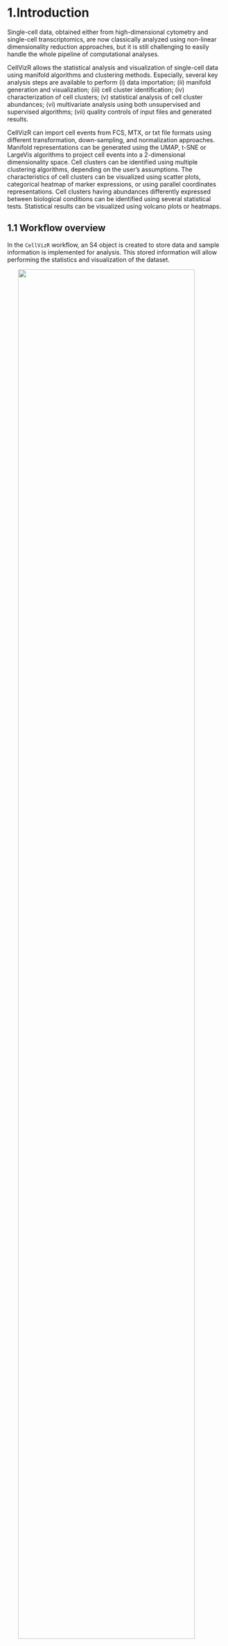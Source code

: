 # 1.Introduction

Single-cell data, obtained either from high-dimensional cytometry and
single-cell transcriptomics, are now classically analyzed using
non-linear dimensionality reduction approaches, but it is still
challenging to easily handle the whole pipeline of computational
analyses.

CellVizR allows the statistical analysis and visualization of
single-cell data using manifold algorithms and clustering methods.
Especially, several key analysis steps are available to perform (i) data
importation; (ii) manifold generation and visualization; (iii) cell
cluster identification; (iv) characterization of cell clusters; (v)
statistical analysis of cell cluster abundances; (vi) multivariate
analysis using both unsupervised and supervised algorithms; (vii)
quality controls of input files and generated results.

CellVizR can import cell events from FCS, MTX, or txt file formats using
different transformation, down-sampling, and normalization approaches.
Manifold representations can be generated using the UMAP, t-SNE or
LargeVis algorithms to project cell events into a 2-dimensional
dimensionality space. Cell clusters can be identified using multiple
clustering algorithms, depending on the user’s assumptions. The
characteristics of cell clusters can be visualized using scatter plots,
categorical heatmap of marker expressions, or using parallel coordinates
representations. Cell clusters having abundances differently expressed
between biological conditions can be identified using several
statistical tests. Statistical results can be visualized using volcano
plots or heatmaps.

## 1.1 Workflow overview

In the `CellVizR` workflow, an S4 object is created to store data and
sample information is implemented for analysis. This stored information
will allow performing the statistics and visualization of the dataset.

<img src="./README_files/workflow.png" width="90%" style="display: block; margin: auto;" />

*Figure 1: Workflow of CellVizR*

*The analysis in CellVizR consists of 5 main steps: (1) importing the
data in FCS, MTX, or txt format resulting in the creation of an S4
Celldata object; (2) assigning the metadata (sample information) into
the Celldata object; and (3) generating the manifold and clustering. The
computed results can be (4) visualized in different manners and (5)
analyzed using statistical approaches.*

## 1.2 Input data

High-dimensional cytometry data can be analyzed by `CellVizR`:

-   **Type and format of data**: The cytometry data that can be analyzed
    and integrated with `CellVizR` are flow, mass or spectral cytometry
    data. The input files can be in standard cytometry format (FCS), txt
    format.
-   **Compensation**: Before starting an analysis with `CellVizR`,
    performing the compensation steps for flow cytometry and spectral
    data with conventional software (FlowJo, Kaluza, etc) is necessary.
-   **Cleaning and gating**: It is recommended to remove debris, dead
    cells and doublets before the analysis. A pre-gating on a cell
    population of interest (e.g.lymphocytes, B cells, etc.) can be
    performed.

Single-cell transcriptomics data can be analyzed by `CellVizR`:

-   **Type and format of data**: The single-cell -omics data can be
    analyzed and integrated with `CellVizR` are scRNA-seq data. The
    input files can be in standard MTX file format.
-   **Cleaning**: Before starting an analysis with `CellVizR`,
    performing the preprocesing steps for cell count quantification and
    spectral data with conventional software (CellRanger) is necessary.

# 2. Quick start

In this section, the main analysis steps of `CellVizR` are presented.

These steps cover several aspects, such as:

-   Installing the package
-   Importing the data and creating an `Celldata` object
-   Creating the manifold and clustering
-   Generating analysis and visualization

## 2.1 Installation

To download `CellVizR` it is required `devtools`:

``` r
install.packages("devtools")
library("devtools")
install_github("tchitchek-lab/CellVizR")
```

The `CellVizR` package automatically downloads the necessary packages
for its operation such as:
`checkmate`,`cluster`,`concaveman`,`cowplot`,`dbscan`,`dendextend`,`diptest`,`FactoMineR`,`flowCore`,`FNN`,`ggdendro`,`ggiraph`,`ggnewscale`,`ggplot2`,`ggpubr`,`ggrepel`,`ggridges`,`Gmedian`,`gridExtra`,`gtools`,`kohonen`,`MASS`,`plyr`,`reshape`,`reshape2`,`rstatix`,`Rtsne`,`scales`,`seurat`,`spade`,`stats`,`stringr`,`uwot`,`viridis`.
If not, the packages are available on the `CRAN`, except `flowCore`
which is available on `Bioconductor`.

Once installed, `CellVizR` can be loaded using the following command:

``` r
library("CellVizR")
```

## 2.2 Importing cell expression profiles (import)

The `import()` function allows importing the expression matrix of the
cytometry files into a `Celldata` object.

The files to be loaded must be in FCS or txt format. The `import()`
function is used as below:

``` r
files <- list.files(NK_files, 
                    pattern = "fcs", full.names = TRUE)

print(files)
```

    ##  [1] "C:/Users/GWMA/Documents/Transreg/03_Kaluza_exports_renamed/Panel_03_NK/V1_10105LA.fcs"
    ##  [2] "C:/Users/GWMA/Documents/Transreg/03_Kaluza_exports_renamed/Panel_03_NK/V1_10209HE.fcs"
    ##  [3] "C:/Users/GWMA/Documents/Transreg/03_Kaluza_exports_renamed/Panel_03_NK/V1_10306CG.fcs"
    ##  [4] "C:/Users/GWMA/Documents/Transreg/03_Kaluza_exports_renamed/Panel_03_NK/V1_10503DC.fcs"
    ##  [5] "C:/Users/GWMA/Documents/Transreg/03_Kaluza_exports_renamed/Panel_03_NK/V1_11204CD.fcs"
    ##  [6] "C:/Users/GWMA/Documents/Transreg/03_Kaluza_exports_renamed/Panel_03_NK/V1_20208AA.fcs"
    ##  [7] "C:/Users/GWMA/Documents/Transreg/03_Kaluza_exports_renamed/Panel_03_NK/V1_20210RF.fcs"
    ##  [8] "C:/Users/GWMA/Documents/Transreg/03_Kaluza_exports_renamed/Panel_03_NK/V6_10105LA.fcs"
    ##  [9] "C:/Users/GWMA/Documents/Transreg/03_Kaluza_exports_renamed/Panel_03_NK/V6_10209HE.fcs"
    ## [10] "C:/Users/GWMA/Documents/Transreg/03_Kaluza_exports_renamed/Panel_03_NK/V6_10306CG.fcs"
    ## [11] "C:/Users/GWMA/Documents/Transreg/03_Kaluza_exports_renamed/Panel_03_NK/V6_10503DC.fcs"
    ## [12] "C:/Users/GWMA/Documents/Transreg/03_Kaluza_exports_renamed/Panel_03_NK/V6_11204CD.fcs"
    ## [13] "C:/Users/GWMA/Documents/Transreg/03_Kaluza_exports_renamed/Panel_03_NK/V6_20208AA.fcs"
    ## [14] "C:/Users/GWMA/Documents/Transreg/03_Kaluza_exports_renamed/Panel_03_NK/V6_20210RF.fcs"
    ## [15] "C:/Users/GWMA/Documents/Transreg/03_Kaluza_exports_renamed/Panel_03_NK/V7_10105LA.fcs"
    ## [16] "C:/Users/GWMA/Documents/Transreg/03_Kaluza_exports_renamed/Panel_03_NK/V7_10209HE.fcs"
    ## [17] "C:/Users/GWMA/Documents/Transreg/03_Kaluza_exports_renamed/Panel_03_NK/V7_10306CG.fcs"
    ## [18] "C:/Users/GWMA/Documents/Transreg/03_Kaluza_exports_renamed/Panel_03_NK/V7_10503DC.fcs"
    ## [19] "C:/Users/GWMA/Documents/Transreg/03_Kaluza_exports_renamed/Panel_03_NK/V7_11204CD.fcs"
    ## [20] "C:/Users/GWMA/Documents/Transreg/03_Kaluza_exports_renamed/Panel_03_NK/V7_20208AA.fcs"
    ## [21] "C:/Users/GWMA/Documents/Transreg/03_Kaluza_exports_renamed/Panel_03_NK/V7_20210RF.fcs"
    ## [22] "C:/Users/GWMA/Documents/Transreg/03_Kaluza_exports_renamed/Panel_03_NK/V8_10105LA.fcs"
    ## [23] "C:/Users/GWMA/Documents/Transreg/03_Kaluza_exports_renamed/Panel_03_NK/V8_10209HE.fcs"
    ## [24] "C:/Users/GWMA/Documents/Transreg/03_Kaluza_exports_renamed/Panel_03_NK/V8_10306CG.fcs"
    ## [25] "C:/Users/GWMA/Documents/Transreg/03_Kaluza_exports_renamed/Panel_03_NK/V8_10503DC.fcs"
    ## [26] "C:/Users/GWMA/Documents/Transreg/03_Kaluza_exports_renamed/Panel_03_NK/V8_11204CD.fcs"
    ## [27] "C:/Users/GWMA/Documents/Transreg/03_Kaluza_exports_renamed/Panel_03_NK/V8_20208AA.fcs"
    ## [28] "C:/Users/GWMA/Documents/Transreg/03_Kaluza_exports_renamed/Panel_03_NK/V8_20210RF.fcs"

``` r
# import the FCS files into a Celldata object 
DataCell <- import(files, 
                   filetype = "fcs", 
                   transform = "logicle", 
                   exclude.markers = c("FS-H", "FS-A", "FS-W", "SS-H", 
                                       "SS-A", "SS-W", "Time"), 
                   d.method = "uniform",
                   parameters.method = list("target.percent" = 0.1))
```

The main arguments of the `import()` function are:

-   the `filetype` argument, which allows defining the data file type
    (`fcs` or `txt`)
-   the `transform` argument, which allows choosing the type of
    transformation to apply to the data. Possible values are: `none`,
    `logicle`, `arcsinh` and `logarithmic`. It is advised to use a
    `logicle` transform for flow cytometry, and to use an `arcsinh`
    transform for mass cytometry,
-   the `exclude_markers` argument, which is used to remove the
    irrelevant channels
-   the `d.method` argument, which allows choosing the type of
    downsampling to apply to the data. Possible values are: `none`,
    `uniform` and `density`
-   the `parameters.method` argument, which allows choosing the
    parameters for downsampling to apply to the data. Possible values
    are: `target.number`, `target.percent`. If, the downsampling method
    used is `density`, also specify the `exclude.pctile` and
    `target.pctile`,

Out note, single-cell transcriptomics data can be imported using the
`importMT()` function

## 2.3 Assigning meta-information of biological samples (assignMetadata)

The metadata (information about the biological samples) can be assigned
to each sample in the dataset. These metadata are then used by the
different visualization methods to properly represent biological
conditions, timepoints, and individuals. The metadata argument must be a
dataframe that contains exclusively the following column names:

-   individual: corresponds to the sample identifier,
-   condition: corresponds to the biological condition of the sample,
-   timepoint: corresponds to the timepoint of the sample (optional).

Here is an example of a metadata assignment:

``` r
# creation of the dataframe 
metadata <- data.frame("individual"= rep(c("10105LA","10209HE","10306CG",
                                           "10503DC","11204CD","20208AA",
                                           "20210RF"), 4),
                       "condition"= rep(c("PR","SPA","PSO","B7","SJ","SPA","SPA"),4),
                       "timepoint"= c(rep("V1", 7), rep("V6", 7), rep("V7", 7), rep("V8", 7))
)
```

Important: The rownames column of metadata must match the name of the
samples when imported.

``` r
# assign the dataframe 
DataCell <- assignMetadata(DataCell, 
                           metadata = metadata)
```

## 2.4 Vizualization to the number of cells associated to samples

After importing the dataset, the `plotCellCounts()` function allows you
to see the number of cells in each sample to be displayed as follows:

``` r
plotCellCounts(DataCell, 
               stats = c("min","median","mean","q75","max"),
               samples = NULL,
               sort = TRUE)
```

![](README_files/figure-markdown_github/plotCellCounts-1.png)

``` r
# Possible to make it interactive
```

## 2.5 Manifold construction and clustering

This section consists in generating the manifold using different
algorithms combined with cell cluster identification.

Two methods are available, depending on the parameters selected:

-   The manifold is generated first, followed by cell cluster
    identification
-   Cell cluster identification is performed followed by the manifold

In the example below, the first method has been performed.

### 2.5.1 Generating a manifold of cell events (generateManifold)

The first step is to compute the manifold on the dataset by following
the instructions below:

``` r
# Perform Manifold from the "Celldata" object
DataCell <- generateManifold(DataCell, 
                             markers = c("TCRgd", "NKP44", "HLADR", "NKp30", "NKp46",
                                         "NKG2D", "CD3", "CD16", "CD56", "CD8"), 
                             type = "UMAP", 
                             n_neighbors = 15,
                             n_components = 2,
                             metric = "euclidean",
                             n_epochs = NULL,
                             n_threads = 40, 
                             n_sgd_threads = 1,
                             scale = FALSE)
```

    ## Manifold markers are: TCRgd, NKP44, HLADR, NKp30, NKp46, NKG2D, CD3, CD16, CD56, CD8

    ## Manifold method is: UMAP

    ## 

    ## 14:31:32 UMAP embedding parameters a = 1.896 b = 0.8006

    ## 14:31:32 Converting dataframe to numerical matrix

    ## 14:31:32 Read 26722 rows and found 10 numeric columns

    ## 14:31:32 Using Annoy for neighbor search, n_neighbors = 15

    ## 14:31:32 Building Annoy index with metric = euclidean, n_trees = 50

    ## 0%   10   20   30   40   50   60   70   80   90   100%

    ## [----|----|----|----|----|----|----|----|----|----|

    ## **************************************************|
    ## 14:31:34 Writing NN index file to temp file C:\Users\GWMA\AppData\Local\Temp\Rtmpam2Lyj\file2f8266f2f99
    ## 14:31:34 Searching Annoy index using 40 threads, search_k = 1500
    ## 14:31:35 Annoy recall = 100%
    ## 14:31:35 Commencing smooth kNN distance calibration using 40 threads with target n_neighbors = 15
    ## 14:31:36 Initializing from normalized Laplacian + noise (using irlba)
    ## 14:31:37 Commencing optimization for 200 epochs, with 539456 positive edges using 1 thread
    ## 14:31:56 Optimization finished

The main arguments of the `generateManifold()` function are:

-   the `markers` argument, which specifies the markers to be used for
    the manifold generation
-   the `type` argument, which specifies the manifold method to use

### 2.5.2 Identifying cell clusters having similar marker expression (identifyClusters)

The second step is to identify cell clusters by following the
instructions below:

``` r
# Clustering computation from the manifold 
DataCell <- identifyClusters(DataCell, 
                             space = "manifold", 
                             method = "kmeans", 
                             centers = 120, 
                             nstart = 3)
```

    ## Clustering method is: kmeans

    ## 

    ## Identifying cell clusters...

    ## computing cell clusters boundaries...

    ## computing cell cluster count matrix...

    ## computing cell cluster abundance matrix...

The main arguments of the `identifyClusters()` function are:

-   the `space` argument, which determines if the clustering is done on
    the markers or the manifold coordinates
-   the `method` argument, which specifies the clustering algorithm to
    use

After clustering, the `plotClustersCounts()` function allows to
visualize the cells of each sample in the clusters as follows:

``` r
plotClustersCounts(DataCell, 
                   clusters = NULL,
                   sort = TRUE)
```

![](README_files/figure-markdown_github/plotClustersCounts-1.png)

``` r
# Possible to make it interactive
```

## 2.6 Basic Visualization

Once the manifold has been generated and cell clusters have been
identified, it is possible to perform different types of visualization
which are detailed below.

### 2.6.1 Representation of a computed manifold (PlotManifold)

The `plotManifold()` function displays a computed manifold
representation for a given analysis. Cell clusters are delimited by
black lines on the manifold.

The main argument of the `plotManifold()` function is the `markers`
argument which is used to specify the colour of the cells. If the
`density` value is used, then a UMAP representation showing the
distribution of the cell density for all samples will be shown as below:

``` r
# Display manifold overlay by 'density' 
plotManifold(DataCell, 
             markers = "density",
             samples = NULL)
```

![](README_files/figure-markdown_github/PlotManifold-1.png)

If the name of the marker is used, then the intensity of marker
expression, overlaid on the manifold (e.g. CD8), will be shown as below:

``` r
# Display manifold overlay by 'markers'  
plotManifold(DataCell, 
             markers = "CD8",
             samples = NULL)
```

![](README_files/figure-markdown_github/PlotManifold2-1.png)

It is possible to specify the biological samples to be displayed in the
representation using the `samples` argument as below:

``` r
# Display manifold overlay by 'density' by sample 
plotManifold(DataCell, 
             markers = "density",
             samples = "V1_10105LA")
```

![](README_files/figure-markdown_github/PlotManifold3-1.png)

If the name of the clusters is used, the the clusters number will be
shown as below:

``` r
# Display manifold overlay by 'cluster' 
plotManifold(DataCell, 
             markers = "clusters")
```

![](README_files/figure-markdown_github/PlotManifold4-1.png)

### 2.6.2 Heatmap of cell marker expressions (plotHmExpressions)

The `plotHmExpressions()` function shows marker median relative
expressions for all clusters in the whole dataset.

The mean of the median expression of each marker is classified into 4
categories (the number of categories can be changed by users, `nb.cat`
parameters). Hierarchical clustering is performed at both the marker and
cluster levels and is represented using dendrograms (the hierarchical
clustering parameters can be changed by users `method.hclust`
parameters).

This function is used as below:

``` r
# Heatmap of expression markers 
hm.exp <- plotHmExpressions(DataCell)
gridExtra::grid.arrange(hm.exp)
```

![](README_files/figure-markdown_github/PlotHMExpressions-1.png) It is
possible to customize the `plotHmExpressions` with these parameters:

-   the `markers` argument, which specifies the markers to be displayed
-   the `clusters` argument, which specifies the identifiers of the
    clusters to be displayed

These parameters can be used independently of each other as in the
following example:

``` r
# Heatmap of expression markers 
hm.exp <- plotHmExpressions(DataCell, 
                            markers = c("NKP44", "NKp30", "NKp46", "NKG2D"), 
                            clusters = c(1:50))
gridExtra::grid.arrange(hm.exp)
```

![](README_files/figure-markdown_github/plotHmExpressions2-1.png)

### 2.6.3 Representation of phenotype of identified cell clusters (plotMarkerDensity)

The `plotMarkerDensity()` function shows marker expression densities for
one given cluster.

For each marker distribution, the median expression is represented by a
black dashed line. In addition, the Hartigan’s Dip test p-value, which
indicates whether the distribution is non-unimodal, is indicated by a
green curve or red if it is non-unimodal.

``` r
# PhenoClusters plot for specific cluster 
plotMarkerDensity(DataCell, 
                  clusters = "58")
```

    ## Picking joint bandwidth of 0.0252

    ## Picking joint bandwidth of 0.0465

    ## Picking joint bandwidth of 0.0576

    ## Picking joint bandwidth of 0.0712

    ## Picking joint bandwidth of 0.0592

    ## Picking joint bandwidth of 0.0306

    ## Picking joint bandwidth of 0.0565

    ## Picking joint bandwidth of 0.0412

    ## Picking joint bandwidth of 0.0445

    ## Picking joint bandwidth of 0.0731

![](README_files/figure-markdown_github/plotMarkerDensity-1.png)

### 2.6.4 Representation of phenotype of cell clusters using parallels coordinates (plotCoordinates)

The `plotCoordinates()` function shows the phenotype of specific cluster
or a set of combined clusters.

The median marker expression of each sample is represented using
parallel coordinates. The X-axis represents the cellular markers and the
Y-axis represents the marker expressions.

``` r
# Coordinates plot for specific cluster 
plotCoordinates(DataCell, 
                clusters = "58")
```

    ## Using  as id variables

![](README_files/figure-markdown_github/plotCoordinates-1.png)

``` r
# Possible to make it interactive
```

# 3. Statistics and visualization

## 3.1 Compute differential abundance analyses

Once the cell clustering performed, it is possible to do a differential
analysis of cell cluster abundances to identify relevant cell clusters.

The `computeStatistics()` function allows to perform the such operation
and several parameters must be taken into consideration:

-   the `condition` argument, which specifies the biological condition
    to be compared
-   the `ref.condition` argument, which specifies the reference
    biological condition
-   the `test.statistics` argument, which specifies the name of the
    statistical test to use
-   the `paired` argument, which specifies if samples are paired in the
    statistical comparison

This function is used as follows:

``` r
# Compute statistics 
baseline = "V1"
list.conditions <- c("V6", "V7", "V8")

for (condition in list.conditions) {
  DataCell <- computeStatistics(DataCell, 
                                condition = paste0(condition), 
                                ref.condition = paste0(baseline),
                                test.statistics = "t.test",
                                paired = FALSE)
}
```

    ## Computing of the t.test for: V6 vs. V1

    ## Computing of the t.test for: V7 vs. V1

    ## Computing of the t.test for: V8 vs. V1

## 3.2 Visualisation of statistical analysis

### 3.2.1 Volcano plot of statistical analysis (plotVolcano)

The `plotVolcano()` function shows the clusters whose number of
associated cells is statistically different between two biological
conditions and/or timepoints.

For each cluster, the p-value (indicated by -log10(p-value)) is
represented on the Y-axis and the cell abundance fold-change (indicated
by log2(fold-change)) is represented on the X-axis. The thresholds for
the p-value (`th.pv` parameter) and the fold-change (`th.fc` parameter)
are shown as dotted lines. Cell clusters down-represented are shown in
green and cell clusters up-represented are shown in red.

Here is an example for generating such representation:

``` r
# Volcano plot for differential analysis 
plotVolcano(DataCell,
            comparison = ("V7 vs. V1"),
            th.pv = 1.3,
            th.fc = 1.5,
            plot.text = TRUE)
```

![](README_files/figure-markdown_github/plotVolcano-1.png)

``` r
# Possible to make it interactive
```

### 3.2.2 Heatmap of statistical analysis results (plotHmStatistics)

The `plotHmStatistics()` function shows the differences in abundance
between different conditions for each cluster.

For each cluster, the p-value, the log2(fold-change) and the effect size
(`statistics` parameters) can be represented. Down-represented clusters
are represented in orange, and up-represented clusters are represented
in blue. Furthermore, it is possible to choose the clusters to be
represented with the `clusters` parameter.

Here is an example for generating such representation:

``` r
# Heatmap of statistics
hm.stats <- plotHmStatistics(DataCell, 
                             clusters = NULL,
                             statistics = "pvalue")

gridExtra::grid.arrange(hm.stats)
```

![](README_files/figure-markdown_github/plotHmStatistics-1.png)

## 3.3 Visualisation of cell cluster abundances

### 3.3.1 Heatmap of cell cluster abundances (plotHmAbundances)

The `plotHmAbundances()` function shows the cellular distribution of
samples within a given cluster.

The more the sample is represented within the cluster, the redder the
tile. If the sample is not represented in the cluster, then the tile
will be black. The `plotHmAbundances()` function can be interesting to
visualize the abundance of statistically different clusters between two
conditions, as in the following example:

``` r
#Samples to study
samples = selectSamples(DataCell, 
                        timepoint = c("V1", "V6"))

#Statistically different clusters
stats <- DataCell@statistic[DataCell@statistic$comparison == "V6 vs. V1",]
clusters = stats[stats$pvalue<=0.05 & abs(stats$lfc)>log(1.2)/log(2),]$clusters

# Heatmap of abundances
hm.abun <- plotHmAbundances(DataCell, 
                            clusters = clusters,
                            samples = samples,
                            rescale = TRUE)

gridExtra::grid.arrange(hm.abun)
```

![](README_files/figure-markdown_github/plotHmAbundances-1.png)

### 3.3.2 Cell cluster abundances using a boxplot representation (plotBoxplot)

The `plotBoxPlot()` function shows the cell distribution between several
biological conditions and/or timepoints for a single cluster or for a
combined set of clusters.

This display shows the abundances of the user-defined cell clusters
(`clusters` parameter). It is possible to observe the cell abundance as
a function of the biological condition or timepoint (`obervation`
parameter). In addition, statistical tests can be performed and
displayed directly on the boxplot.

Here is an example for generating such representation:

``` r
# Boxplot for differential analysis
plotBoxplot(DataCell, 
            clusters = clusters,
            samples = NULL,
            observation = "timepoint", 
            test.statistics = "t.test")
```

![](README_files/figure-markdown_github/plotBoxplot-1.png)

``` r
# Possible to make it interactive
```

Other possible parameters to customize the `plotBoxPlot` are:

-   the `samples` argument, which specifies the biological samples to be
    displayed
-   the `paired` argument, which specifies if samples are paired in the
    statistical comparison

### 3.3.3 MDS representation based on cell cluster abundances (plotMDS)

The `plotMDS()` function shows similarities between samples or clusters
based on cell cluster abundances.

Each point represents a sample or a cluster (`levels` parameter) and the
distance between the points is proportional to the Euclidean distance
between these objects. It is possible to observe the cell abundance as a
function of the biological condition or timepoint (`condition.samples`
parameter)

Here is an example for generating such representation:

``` r
# MDS
plotMDS(DataCell, 
        levels = "samples", 
        condition.samples = "timepoint", 
        clusters = NULL, 
        samples = NULL,
        plot.text = TRUE)
```

    ## Warning: ggrepel: 27 unlabeled data points (too many overlaps). Consider
    ## increasing max.overlaps

![](README_files/figure-markdown_github/plotMDS-1.png)

``` r
# Possible to make it interactive
```

Other possible parameters to customize the `plotMDS` are:

-   the `clusters` argument, which specifies the identifiers of the
    clusters to be displayed
-   the `samples` argument, which specifies the biological samples to be
    displayed

### 3.3.4 PCA representation based on cell cluster abundances (plotPCA)

The `plotPCA()` function shows similarities between samples or clusters
based on cell cluster abundances.

Each point represents a sample or a cluster (`levels` parameter). It is
possible to observe the cell abundance as a function of the biological
condition or timepoint (`condition.samples` parameter)

``` r
# PCA
plotPCA(DataCell, 
        levels = "clusters", 
        clusters = NULL, 
        samples = NULL, 
        condition.samples = "condition",
        plot.text = TRUE)
```

![](README_files/figure-markdown_github/plotPCA-1.png)

``` r
# Possible to make it interactive
```

Other possible parameters to customize the `plotPCA` are:

-   the `clusters` argument, which specifies the identifiers of the
    clusters to be displayed
-   the `samples` argument, which specifies the biological samples to be
    displayed

# 4. Quality control

The `CellVizR` package allows to perform quality control of generated
results.

The quality control can be performed:

-   on the input dataset to check the names and range expression of the
    markers of each sample
-   on the generated results, to check the quality of the cell
    clustering.

## 4.1 Quality control of the dataset

The input dataset can be checked in two ways. The first method checks
the concordance of the markers names between the different samples.

Here is an example of generating such quality control:

``` r
# Check for marker concordance
QCN <- QCMarkerNames(files)
```

    ##            nb_cells FS-H FS-A FS-W SS-H SS-A SS-W       FL1-A    FL2-A  FL3-A
    ## V1_10105LA     5768 FS-H FS-A FS-W SS-H SS-A SS-W TCR gd-FITC NKP44-PE DR-ECD
    ## V1_10209HE     4944 FS-H FS-A FS-W SS-H SS-A SS-W TCR gd-FITC NKP44-PE DR-ECD
    ## V1_10306CG     4746 FS-H FS-A FS-W SS-H SS-A SS-W TCR gd-FITC NKP44-PE DR-ECD
    ## V1_10503DC     5877 FS-H FS-A FS-W SS-H SS-A SS-W TCR gd-FITC NKP44-PE DR-ECD
    ## V1_11204CD     5194 FS-H FS-A FS-W SS-H SS-A SS-W TCR gd-FITC NKP44-PE DR-ECD
    ## V1_20208AA     9435 FS-H FS-A FS-W SS-H SS-A SS-W TCR gd-FITC NKP44-PE DR-ECD
    ##                 FL4-A      FL5-A     FL6-A    FL7-A     FL8-A      FL9-A FL10-A
    ## V1_10105LA NKp30-Pcy5 NKp46-Pcy7 NKG2D-APC CD3-A700 CD16-A750 CD56-BV421 CD8-KO
    ## V1_10209HE NKp30-Pcy5 NKp46-Pcy7 NKG2D-APC CD3-A700 CD16-A750 CD56-BV421 CD8-KO
    ## V1_10306CG NKp30-Pcy5 NKp46-Pcy7 NKG2D-APC CD3-A700 CD16-A750 CD56-BV421 CD8-KO
    ## V1_10503DC NKp30-Pcy5 NKp46-Pcy7 NKG2D-APC CD3-A700 CD16-A750 CD56-BV421 CD8-KO
    ## V1_11204CD NKp30-Pcy5 NKp46-Pcy7 NKG2D-APC CD3-A700 CD16-A750 CD56-BV421 CD8-KO
    ## V1_20208AA NKp30-Pcy5 NKp46-Pcy7 NKG2D-APC CD3-A700 CD16-A750 CD56-BV421 CD8-KO

If the marker names are not the same for each sample, they can be
corrected using the `renameMarkers` as below:

``` r
# Rename markers if necessary
DataCell <- renameMarkers(DataCell, marker.names = c("TCRgd", "NKP44", "HLADR", "NKp30", "NKp46",
                                                     "NKG2D", "CD3", "CD16", "CD56", "CD8"))
```

The second method computes the 5 centiles and 95 centiles expression
values for each marker of each sample:

``` r
# Check the expression values for markers
QCR <- QCMarkerRanges(files)
```

    ##                  FS       FS        FS       SS       SS        SS TCR gd-FITC
    ## V1_10105LA 3.835954 4.591215 0.8492808 3.243660 4.012122 0.8449608   0.9154929
    ## V1_10209HE 3.829768 4.557351 0.8449608 3.230622 3.977681 0.8362701   1.0896257
    ## V1_10306CG 3.947060 4.677327 0.8449608 3.303869 4.055231 0.8406239   1.0983334
    ## V1_10503DC 3.828357 4.564343 0.8492808 3.287315 4.047948 0.8449608   1.1105192
    ## V1_11204CD 3.725456 4.474459 0.8449608 3.215499 3.984430 0.8362701   0.9982873
    ## V1_20208AA 3.812238 4.545145 0.8492808 3.232515 3.996216 0.8406239   1.1983233
    ##             NKP44-PE    DR-ECD  NKp30-Pcy5 NKp46-Pcy7 NKG2D-APC    CD3-A700
    ## V1_10105LA 1.0221593 0.9982851  0.34437769   1.912841  2.186237  1.82498352
    ## V1_10209HE 0.4540053 1.2876305  0.41447530   1.680014  2.092440 -0.25736492
    ## V1_10306CG 0.3002701 1.4209953  0.02057747   2.385978  2.955476  0.36994782
    ## V1_10503DC 0.6950154 1.0563525  0.19227490   2.129246  2.526725 -0.57064192
    ## V1_11204CD 1.0852063 1.3009333  1.03100626   1.903930  1.851252 -0.31361279
    ## V1_20208AA 1.1473595 1.5286735 -0.03055137   1.761246  2.481763 -0.03495686
    ##            CD16-A750 CD56-BV421   CD8-KO
    ## V1_10105LA  1.981205   2.287023 1.398245
    ## V1_10209HE  2.317233   2.562494 1.469428
    ## V1_10306CG  2.504834   2.555830 1.471242
    ## V1_10503DC  2.309174   2.503308 1.793365
    ## V1_11204CD  2.072469   2.448918 1.915688
    ## V1_20208AA  2.505797   2.561197 1.540455

    ##                  FS       FS        FS       SS       SS        SS TCR gd-FITC
    ## V1_10105LA 4.157933 4.908130 0.9200630 3.619960 4.415486 0.9745206    1.894825
    ## V1_10209HE 4.173238 4.909950 0.8873849 3.582930 4.326441 0.8956605    1.750218
    ## V1_10306CG 4.248189 4.976780 0.8790391 3.613209 4.356738 0.8956605    1.733319
    ## V1_10503DC 4.137537 4.878283 0.8956605 3.625537 4.391105 0.9119997    1.838933
    ## V1_11204CD 4.168662 4.901672 0.8997718 3.600143 4.383557 0.9320248    2.104529
    ## V1_20208AA 4.155026 4.892967 0.8873849 3.566284 4.348759 0.9200630    1.872118
    ##            NKP44-PE   DR-ECD NKp30-Pcy5 NKp46-Pcy7 NKG2D-APC CD3-A700 CD16-A750
    ## V1_10105LA 2.353069 3.359568   2.728439   3.776323  3.607855 2.839736  4.350019
    ## V1_10209HE 2.096698 3.514636   2.721771   3.565452  3.520383 2.540947  4.428824
    ## V1_10306CG 2.086451 3.443916   2.818599   3.644543  3.668300 2.725701  4.420814
    ## V1_10503DC 2.078534 2.726523   2.796699   3.537180  3.538998 2.533955  4.354336
    ## V1_11204CD 2.277626 2.875062   2.744615   3.588735  3.476107 2.528107  4.214141
    ## V1_20208AA 2.236382 3.243167   2.740408   3.509518  3.544084 2.644464  4.447594
    ##            CD56-BV421   CD8-KO
    ## V1_10105LA   3.960701 2.987863
    ## V1_10209HE   4.030643 3.127233
    ## V1_10306CG   3.938093 3.354593
    ## V1_10503DC   3.866357 3.505325
    ## V1_11204CD   3.871029 3.441518
    ## V1_20208AA   3.866826 3.284242

## 4.2 Control quality of the cell clustering result

The quality control of clustering can be checked in two ways.

The first method allows the identification of small clusters,
i.e.clusters whose number of cells is below a specific threshold. The
results can be represented as a heatmap. On the left are the
contributions of each sample and on the right are the contribution of
the whole dataset. If the tile is red then the cluster is less than the
specified number of cells, if the tile is green, the cluster is greater
than or equal to the specified number of cells. The percentage of
clusters with a small number of cells among all clusters is shown at the
top of the heatmap.

The function is as below:

``` r
# QC for small clusters 
QCS <- QCSmallClusters(DataCell,
                       th.size = 50, 
                       plot.device = TRUE)
```

![](README_files/figure-markdown_github/QCSmallClusters-1.png)

    ##      V1_10105LA V1_10209HE V1_10306CG V1_10503DC V1_11204CD V1_20208AA
    ## [1,]       TRUE       TRUE       TRUE       TRUE       TRUE       TRUE
    ## [2,]       TRUE       TRUE       TRUE       TRUE       TRUE       TRUE
    ## [3,]       TRUE       TRUE       TRUE       TRUE       TRUE       TRUE
    ## [4,]       TRUE       TRUE       TRUE       TRUE       TRUE       TRUE
    ## [5,]       TRUE       TRUE       TRUE       TRUE       TRUE       TRUE
    ## [6,]       TRUE       TRUE       TRUE       TRUE       TRUE       TRUE
    ##      V1_20210RF V6_10105LA V6_10209HE V6_10306CG V6_10503DC V6_11204CD
    ## [1,]       TRUE       TRUE       TRUE       TRUE       TRUE       TRUE
    ## [2,]       TRUE       TRUE       TRUE       TRUE       TRUE       TRUE
    ## [3,]       TRUE       TRUE       TRUE       TRUE       TRUE       TRUE
    ## [4,]       TRUE       TRUE       TRUE       TRUE      FALSE       TRUE
    ## [5,]       TRUE       TRUE       TRUE       TRUE       TRUE       TRUE
    ## [6,]       TRUE       TRUE       TRUE       TRUE       TRUE       TRUE
    ##      V6_20208AA V6_20210RF V7_10105LA V7_10209HE V7_10306CG V7_10503DC
    ## [1,]       TRUE       TRUE       TRUE       TRUE       TRUE       TRUE
    ## [2,]       TRUE       TRUE       TRUE       TRUE       TRUE       TRUE
    ## [3,]       TRUE       TRUE       TRUE       TRUE       TRUE       TRUE
    ## [4,]       TRUE       TRUE       TRUE       TRUE       TRUE       TRUE
    ## [5,]       TRUE       TRUE       TRUE       TRUE       TRUE       TRUE
    ## [6,]       TRUE       TRUE       TRUE       TRUE       TRUE       TRUE
    ##      V7_11204CD V7_20208AA V7_20210RF V8_10105LA V8_10209HE V8_10306CG
    ## [1,]       TRUE       TRUE       TRUE       TRUE       TRUE       TRUE
    ## [2,]       TRUE       TRUE       TRUE       TRUE       TRUE       TRUE
    ## [3,]       TRUE       TRUE       TRUE       TRUE       TRUE       TRUE
    ## [4,]       TRUE       TRUE       TRUE       TRUE       TRUE       TRUE
    ## [5,]       TRUE       TRUE       TRUE       TRUE       TRUE       TRUE
    ## [6,]       TRUE       TRUE       TRUE       TRUE       TRUE       TRUE
    ##      V8_10503DC V8_11204CD V8_20208AA V8_20210RF total.cells
    ## [1,]       TRUE       TRUE       TRUE       TRUE       FALSE
    ## [2,]       TRUE       TRUE       TRUE       TRUE       FALSE
    ## [3,]       TRUE       TRUE       TRUE       TRUE       FALSE
    ## [4,]       TRUE       TRUE       TRUE       TRUE       FALSE
    ## [5,]       TRUE       TRUE       TRUE       TRUE       FALSE
    ## [6,]       TRUE       TRUE       TRUE       TRUE       FALSE

The second method allows to identify the uniform clusters, i.e.those
with unimodal expression and low dispersion of expression for all its
markers.

The most important parameter of the `QCUniformClusters()` function is
`uniform.test`, three possibilities:

-   `uniform` corresponds to the verification of the unimodal
    distribution of markers with Hartigan’s test (`th.pvalue`
    parameter),
-   `IQR` corresponds to the verification of the distribution of markers
    so that they are not below the IQR threshold (`th.IQR` parameter)
-   `both` correspond to the combination of the two parameters: uniform
    and IQR

The results can be represented as a heatmap. If the tile is green then
the cell clusters have the uniform phenotype, if the tile is red, the
cell clusters have the phenotype that is not uniform. The percentage of
clusters having a uniform phenotype among all clusters is shown at the
top of the heatmap. If the score is high, it indicates that the
clustering is good.

The function is as below:

``` r
# QC for uniform clusters
QCU <- QCUniformClusters(DataCell,
                         uniform.test = "both",
                         th.pvalue = 0.05,
                         th.IQR = 2,
                         plot.device = TRUE)
```

![](README_files/figure-markdown_github/QCUniformClusters-1.png)

    ##   clusters markers    pv_dip       IQR passed
    ## 1        1    CD16 0.9183875 0.2477212   TRUE
    ## 2        1     CD3 0.9962282 0.2605658   TRUE
    ## 3        1    CD56 0.8383174 0.3003754   TRUE
    ## 4        1     CD8 0.9925717 0.2823742   TRUE
    ## 5        1   HLADR 0.9588102 0.3872350   TRUE
    ## 6        1   NKG2D 0.4408940 0.2182691   TRUE

# 5.Advanced graphical representation

It is important to note that all generated figures are `ggplot` objects
and can be modified in different ways

## 5.1 Modification of generated plot

The first possible modifications are those concerning the `ggplot`
object such as the title of the axes, or the title of graph

As for the example below:

``` r
# Boxplot for differential analysis
plotBoxplot(DataCell, 
            clusters = "47",
            samples = NULL,
            observation = "timepoint", 
            test.statistics = "t.test") +
  ggplot2::labs(title = "Boxplot representation for timepoint")
```

![](README_files/figure-markdown_github/plotBoxplotM-1.png)

``` r
# Possible to make it interactive
```

## 5.2 Combined graphical representation

For the different generated `plotManifold` it is possible to assemble
them into one figure with the `grid.arrange()` function.

The procedure is as follows:

``` r
grob1 = list()
grob1[["density"]] = plotManifold(DataCell, markers = "density")
grob1[["marker"]] = plotManifold(DataCell, markers = "CD8", scale = FALSE)

gridExtra::grid.arrange(
  grobs = grob1,
  layout_matrix = rbind(c(1,2)))
```

![](README_files/figure-markdown_github/PlotcombineManifold-1.png)

It is also possible to assemble the heatmap together with the
`plotcombineHM()` function.

As below:

``` r
plotCombineHM(hm.exp, hm.stats)
```

![](README_files/figure-markdown_github/PlotcombineHM-1.png)

    ## TableGrob (21 x 18) "arrange": 10 grobs
    ##     z         cells    name              grob
    ## 1   1 ( 4-11, 2-17) arrange    gtable[layout]
    ## 2   2 ( 1- 3, 2-17) arrange    gtable[layout]
    ## 3   3 ( 4-11, 1- 1) arrange    gtable[layout]
    ## 4   4 (12-12, 2-17) arrange    gtable[layout]
    ## 5   5 ( 4-11,18-18) arrange    gtable[layout]
    ## 6   6 ( 1- 3, 1- 1) arrange gtable[guide-box]
    ## 7   7 (13-19, 2-17) arrange    gtable[layout]
    ## 8   8 (13-19,18-18) arrange    gtable[layout]
    ## 9   9 (20-20, 2-17) arrange    gtable[layout]
    ## 10 10 (21-21, 3-16) arrange gtable[guide-box]

## 5.3 Interactive graphics

Finally, some figures such as `plotCellCounts`, `plotClustersCounts`,
`plotCoordinates`, `plotVolcano`, `plotBoxplot`, `plotMDS` and `plotPCA`
are interactive when saved in html format with the following command:

``` r
plot <- ggiraph::girafe(ggobj = plot,
                        options = list(ggiraph::opts_sizing(width = .9),
                                       ggiraph::opts_hover_inv(css = "opacity:0.6;"),
                                       ggiraph::opts_hover(css = "fill:black;")))
```

# 6. Advanced usage

## 6.1 Get samples

The `selectSamples()` function allows create a vector containing the
samples of interest according to their name, condition or timepoint.

The procedure is as follows:

``` r
samples <- selectSamples(DataCell, 
                         individual = NULL, 
                         condition = NULL, 
                         timepoint = "V1")

samples
```

    ## [1] "V1_10105LA" "V1_10209HE" "V1_10306CG" "V1_10503DC" "V1_11204CD"
    ## [6] "V1_20208AA" "V1_20210RF"

## 6.2 Upsampling

The `performUpsampling()` function allows the data set to be implemented
if downsampling has been performed.

This function is used after performing the manifold and clustering (Step
2.4). After calculating the centroids from the existing clusters, the
implemented cells will be associated according to their expression
similarity with the centroid.

The procedure is as follows:

``` r
DataCell <- performUpsampling(DataCell,
                              files = files,
                              transform = "logicle")
```

## 6.3 Metadata

The `createMetaclusters()` function allows clusters to be combined to
create a metaclusters.

This function should be used as many times as there are metaclusters to
be created. Be careful, when metaclusters are created, the original
clusters are lost.

The procedure is as follows:

``` r
DataCell <- createMetaclusters(DataCell, 
                               clusters = xx, 
                               metacluster.name = xx)
```

## 6.4 Export

The `export()` function allows extracting of the dataset in FCS or txt
format with some parameters such as UMAP coordinates and clusters.

Please note that if downsampling and upsampling have been performed,
only the downsampled cells will be extracted.

With the following method:

``` r
export(DataCell,
       filename = "Analyses_NK_K100.fcs",
       clusters = NULL,
       samples = NULL)
```

    ## [1] "Analyses_NK_K100.fcs"
